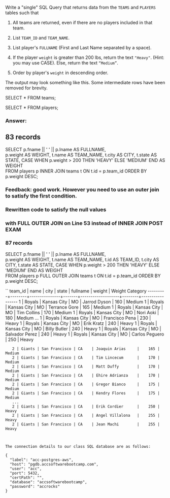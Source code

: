  Write a "single" SQL Query that returns data from the `TEAMS` and `PLAYERS` tables such that

1. All teams are returned, even if there are no players included in that team.

2. List `TEAM_ID` and `TEAM_NAME`.

3. List player's `FULLNAME` (First and Last Name separated by a space).

4. If the player `weight` is greater than 200 lbs, return the text `"Heavy"`.  (Hint: you may use CASE).  Else, return the text `“Medium”`.

5. Order by player's `weight` in descending order.

The output may look something like this. Some intermediate rows have been removed for brevity.

SELECT *
FROM teams;

SELECT *
FROM players;
 
### Answer: 
## 83 records 
SELECT p.fname || ' ' || p.lname AS FULLNAME,   
    p.weight AS WEIGHT,
    t.name AS TEAM_NAME,
    t.city AS CITY,
    t.state AS STATE,
CASE
    WHEN p.weight > 200 THEN 'HEAVY'
    ELSE 'MEDIUM'
    END AS WEIGHT    
FROM players p
INNER JOIN teams t
ON t.id = p.team_id
ORDER BY p.weight DESC;

### Feedback: good work. However you need to use an outer join to satisfy the first condition.

#### #######################################################################################

### Rewritten code to satisfy the null values
### with FULL OUTER JOIN on Line 53 instead of INNER JOIN POST EXAM
### 87 records
SELECT p.fname || ' ' || p.lname AS FULLNAME,   
    p.weight AS WEIGHT,
    t.name AS TEAM_NAME,
    t.id AS TEAM_ID,
    t.city AS CITY,
    t.state AS STATE,
CASE
    WHEN p.weight > 200 THEN 'HEAVY'
    ELSE 'MEDIUM'
    END AS WEIGHT    
FROM players p
FULL OUTER JOIN teams t
ON t.id = p.team_id
ORDER BY p.weight DESC;


``
 team_id |  name  |     city      | state |     fullname      | weight | Weight Category
---------+--------+---------------+-------+-------------------+--------+-----------------
       1 | Royals | Kansas City   | MO    | Jarrod Dyson      |    160 | Medium
       1 | Royals | Kansas City   | MO    | Terrance Gore     |    165 | Medium
       1 | Royals | Kansas City   | MO    | Tim Collins       |    170 | Medium
       1 | Royals | Kansas City   | MO    | Nori Aoki         |    180 | Medium
       ...
       1 | Royals | Kansas City   | MO    | Francisco Pena    |    230 | Heavy
       1 | Royals | Kansas City   | MO    | Erik Kratz        |    240 | Heavy
       1 | Royals | Kansas City   | MO    | Billy Butler      |    240 | Heavy
       1 | Royals | Kansas City   | MO    | Salvador Perez    |    240 | Heavy
       1 | Royals | Kansas City   | MO    | Carlos Peguero    |    250 | Heavy

       2 | Giants | San Francisco | CA    | Joaquin Arias     |    165 | Medium
       2 | Giants | San Francisco | CA    | Tim Lincecum      |    170 | Medium
       2 | Giants | San Francisco | CA    | Matt Duffy        |    170 | Medium
       2 | Giants | San Francisco | CA    | Ehire Adrianza    |    170 | Medium
       2 | Giants | San Francisco | CA    | Gregor Bianco     |    175 | Medium
       2 | Giants | San Francisco | CA    | Kendry Flores     |    175 | Medium
       ...
       2 | Giants | San Francisco | CA    | Erik Cordier      |    250 | Heavy
       2 | Giants | San Francisco | CA    | Angel Villalona   |    255 | Heavy
       2 | Giants | San Francisco | CA    | Jean Machi        |    255 | Heavy
```


The connection details to our class SQL database are as follows:

{
  "label": "acc-postgres-aws",
  "host": "pgdb.accsoftwarebootcamp.com",
  "user": "acc",
  "port": 5432,
  "certPath": "",
  "database": "accsoftwarebootcamp",
  "password": "accrocks"
}